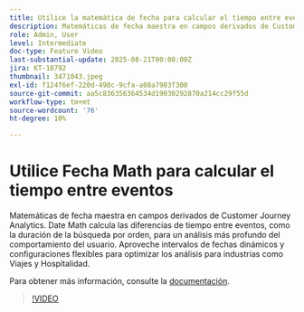 ```yaml
---
title: Utilice la matemática de fecha para calcular el tiempo entre eventos
description: Matemáticas de fecha maestra en campos derivados de Customer Journey Analytics.
role: Admin, User
level: Intermediate
doc-type: Feature Video
last-substantial-update: 2025-08-21T00:00:00Z
jira: KT-18792
thumbnail: 3471043.jpeg
exl-id: f124f6ef-220d-498c-9cfa-a08a7983f300
source-git-commit: aa5c836356364534d19030292870a214cc29f55d
workflow-type: tm+mt
source-wordcount: '76'
ht-degree: 10%

---
```


# Utilice Fecha Math para calcular el tiempo entre eventos

Matemáticas de fecha maestra en campos derivados de Customer Journey Analytics. Date Math calcula las diferencias de tiempo entre eventos, como la duración de la búsqueda por orden, para un análisis más profundo del comportamiento del usuario. Aproveche intervalos de fechas dinámicos y configuraciones flexibles para optimizar los análisis para industrias como Viajes y Hospitalidad.

Para obtener más información, consulte la [documentación](https://experienceleague.adobe.com/es/docs/analytics-platform/using/cja-dataviews/derived-fields).

>[!VIDEO](https://video.tv.adobe.com/v/3471068/?learn=on&captions=spa)
